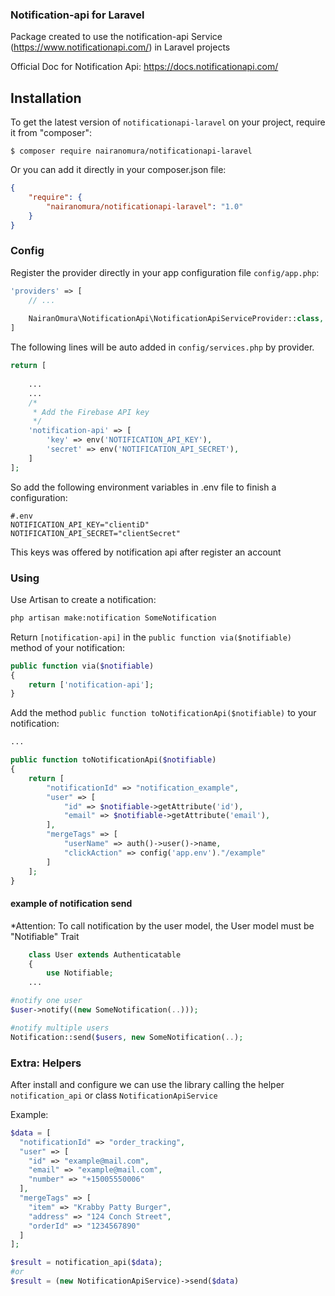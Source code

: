 ### Notification-api for Laravel

Package created to use the notification-api Service (https://www.notificationapi.com/) in Laravel projects

Official Doc for Notification Api: https://docs.notificationapi.com/

## Installation

To get the latest version of ```notificationapi-laravel``` on your project, require it from "composer":


	$ composer require nairanomura/notificationapi-laravel


Or you can add it directly in your composer.json file:

```json
{
    "require": {
        "nairanomura/notificationapi-laravel": "1.0"
    }
}
```


### Config

Register the provider directly in your app configuration file `config/app.php`:
```php
'providers' => [
	// ...
	
	NairanOmura\NotificationApi\NotificationApiServiceProvider::class,
]
```

The following lines will be auto added in `config/services.php` by provider.

```php
return [
   
    ...
    ...
    /*
     * Add the Firebase API key
     */
    'notification-api' => [
        'key' => env('NOTIFICATION_API_KEY'),
        'secret' => env('NOTIFICATION_API_SECRET'),
    ]
];
```

So add the following environment variables in .env file to finish a configuration:


```dotenv
#.env
NOTIFICATION_API_KEY="clientiD"
NOTIFICATION_API_SECRET="clientSecret"
```
This keys was offered by notification api after register an account

### Using
Use Artisan to create a notification:

```bash
php artisan make:notification SomeNotification
```

Return `[notification-api]` in the `public function via($notifiable)` method of your notification:

```php
public function via($notifiable)
{
    return ['notification-api'];
}
```

Add the method `public function toNotificationApi($notifiable)` to your notification:

```php
...

public function toNotificationApi($notifiable) 
{
    return [
        "notificationId" => "notification_example",
        "user" => [
            "id" => $notifiable->getAttribute('id'),
            "email" => $notifiable->getAttribute('email'),
        ],
        "mergeTags" => [
            "userName" => auth()->user()->name,
            "clickAction" => config('app.env')."/example"
        ]
    ];
}
```
#### example of notification send
*Attention: To call notification by the user model, the User model must be "Notifiable" Trait

```php
    class User extends Authenticatable
    {
        use Notifiable;
    ...
```

```php
#notify one user
$user->notify((new SomeNotification(..)));

#notify multiple users
Notification::send($users, new SomeNotification(..);
```



### Extra: Helpers
After install and configure we can use the library calling the helper `notification_api` or class `NotificationApiService`

Example:

```php
$data = [
  "notificationId" => "order_tracking",
  "user" => [
    "id" => "example@mail.com",
    "email" => "example@mail.com",
    "number" => "+15005550006"
  ],
  "mergeTags" => [
    "item" => "Krabby Patty Burger",
    "address" => "124 Conch Street",
    "orderId" => "1234567890"
  ]
];

$result = notification_api($data);
#or
$result = (new NotificationApiService)->send($data)
```
